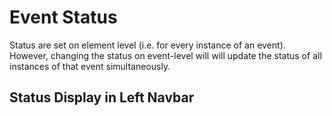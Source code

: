 # Event Status

Status are set on element level (i.e. for every instance of an event). However, changing the status on event-level will will update the status of all instances of that event simultaneously.

## Status Display in Left Navbar
